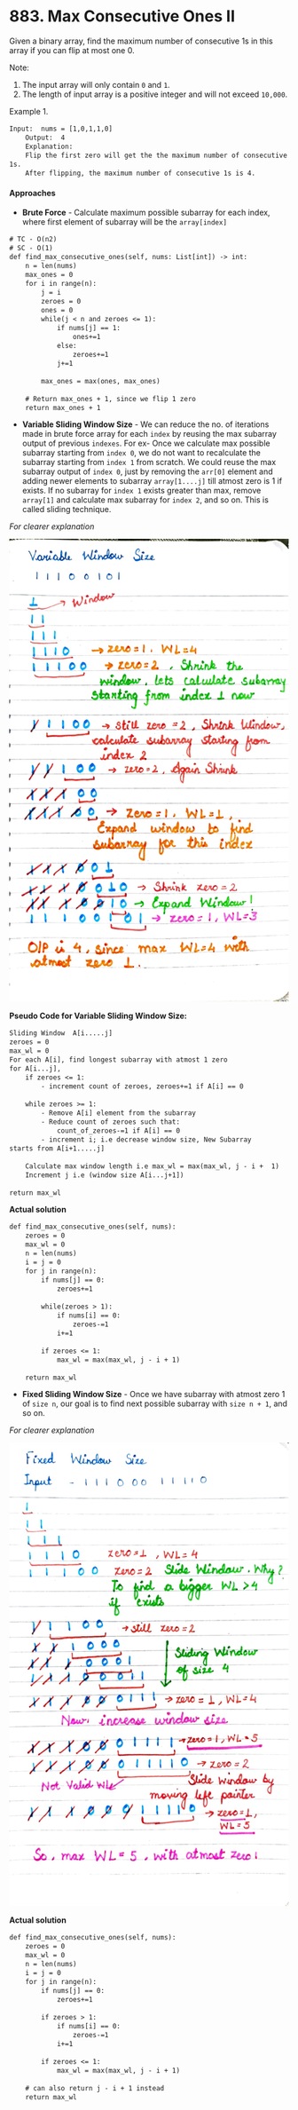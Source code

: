 # 883. Max Consecutive Ones II

Given a binary array, find the maximum number of consecutive 1s in this array if you can flip at most one 0.

Note:

1. The input array will only contain `0` and `1`.
2. The length of input array is a positive integer and will not exceed `10,000`.

Example 1.

```
Input:  nums = [1,0,1,1,0]
	Output:  4
	Explanation:
	Flip the first zero will get the the maximum number of consecutive 1s.
	After flipping, the maximum number of consecutive 1s is 4.
```

#### Approaches

* **Brute Force** - Calculate maximum possible subarray for each index, where first element of subarray will be the `array[index]`

```
# TC - O(n2)
# SC - O(1)
def find_max_consecutive_ones(self, nums: List[int]) -> int:
    n = len(nums)
    max_ones = 0
    for i in range(n):
        j = i
        zeroes = 0
        ones = 0
        while(j < n and zeroes <= 1):
            if nums[j] == 1:
                ones+=1
            else:
                zeroes+=1   
            j+=1

        max_ones = max(ones, max_ones)
      
	# Return max_ones + 1, since we flip 1 zero
    return max_ones + 1
```

* **Variable Sliding Window Size** - We can reduce the no. of iterations made in brute force array for each `index` by reusing the max subarray output of previous `indexes`. For ex- Once we calculate max possible subarray starting from `index 0`, we do not want to recalculate the subarray starting from `index 1` from scratch. We could reuse the max subarray output of `index 0`, just by removing the `arr[0]` element and adding newer elements to subarray `array[1....j]` till atmost zero is 1 if exists. If no subarray for `index 1` exists greater than max, remove `array[1]` and calculate max subarray for `index 2`, and so on. This is called sliding technique.

_For clearer explanation_

![](<../../.gitbook/assets/variable_window_size.jpg>)

**Pseudo Code for Variable Sliding Window Size:**

```
Sliding Window  A[i.....j]
zeroes = 0
max_wl = 0
For each A[i], find longest subarray with atmost 1 zero
for A[i...j], 
	if zeroes <= 1:
		- increment count of zeroes, zeroes+=1 if A[i] == 0
		
	while zeroes >= 1:
		- Remove A[i] element from the subarray
		- Reduce count of zeroes such that:
			count_of_zeroes-=1 if A[i] == 0
		- increment i; i.e decrease window size, New Subarray     starts from A[i+1.....j]
		
	Calculate max window length i.e max_wl = max(max_wl, j - i +  1)
	Increment j i.e (window size A[i...j+1])
		
return max_wl
```

**Actual solution**

```
def find_max_consecutive_ones(self, nums):
    zeroes = 0
    max_wl = 0
    n = len(nums)
    i = j = 0
	for j in range(n):
    	if nums[j] == 0:
    		zeroes+=1

    	while(zeroes > 1):
    		if nums[i] == 0:
    			zeroes-=1
    		i+=1

		if zeroes <= 1:
            max_wl = max(max_wl, j - i + 1)

	return max_wl
```

* **Fixed Sliding Window Size** - Once we have subarray with atmost zero 1 of `size n`, our goal is to find next possible subarray with `size n + 1`, and so on.

_For clearer explanation_&#x20;

![](<../../.gitbook/assets/fixed_window_size.jpg>)

**Actual solution**

```
def find_max_consecutive_ones(self, nums):
    zeroes = 0
    max_wl = 0
    n = len(nums)
    i = j = 0
    for j in range(n):
    	if nums[j] == 0:
            zeroes+=1

    	if zeroes > 1:
            if nums[i] == 0:
                zeroes-=1
            i+=1
        
    	if zeroes <= 1:
            max_wl = max(max_wl, j - i + 1)
	
	# can also return j - i + 1 instead
	return max_wl
```
